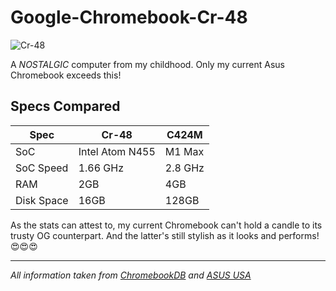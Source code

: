 # Google-Chromebook-Cr-48
![Cr-48](https://github.com/Th0u4rt1/Google-Chromebook-Cr-48/assets/156182504/f5ee9d7b-507a-4034-974e-56d634bf38ce)

A _NOSTALGIC_ computer from my childhood. Only my current Asus Chromebook exceeds this!

## Specs Compared

|Spec|Cr-48|C424M|
|---|---|---|
|SoC|Intel Atom N455|M1 Max|
|SoC Speed|1.66 GHz|2.8 GHz|
|RAM|2GB|4GB|
|Disk Space|16GB|128GB|

As the stats can attest to, my current Chromebook can't hold a candle to its trusty OG counterpart.
And the latter's still stylish as it looks and performs! 😍😍😍
***

*All information taken from [ChromebookDB](https://www.hpmuseum.net/display_item.php?hw=123](https://chromebookdb.com/chromebook/google-cr-48)https://chromebookdb.com/chromebook/google-cr-48) and [ASUS USA](https://www.asus.com/us/laptops/for-home/chromebook/asus-chromebook-c424/techspec/)*
